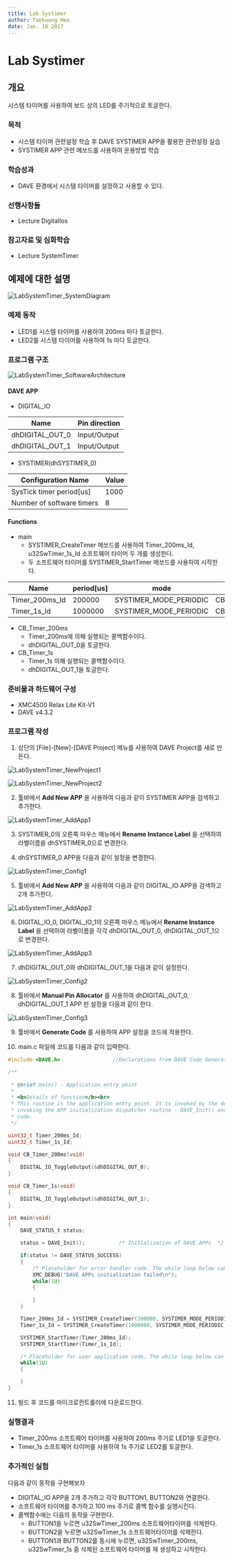 ```yaml
---
title: Lab Systimer
author: Taekwang Heo
date: Jan. 10 2017
---
```


# Lab Systimer

## 개요
시스템 타이머를 사용하여 보드 상의 LED를 주기적으로 토글한다.

### 목적
* 시스템 타이머 관련설정 학습 후 DAVE SYSTIMER APP을 활용한 관련설정 실습
* SYSTIMER APP 관련 메쏘드를 사용하여 운용방법 학습

### 학습성과
* DAVE 환경에서 시스템 타이머를 설정하고 사용할 수 있다.

### 선행사항들
* Lecture DigitalIos

### 참고자료 및 심화학습
* Lecture SystemTimer

## 예제에 대한 설명

![LabSystemTimer_SystemDiagram](./images/LabSystemTimer_SystemDiagram.png)

### 예제 동작
* LED1를 시스템 타이머를 사용하여 200ms 마다 토글한다.
* LED2를 시스템 타이머를 사용하여 1s 마다 토글한다.

### 프로그램 구조
![LabSystemTimer_SoftwareArchitecture](./images/LabSystemTimer_SoftwareArchitecture.png)
#### DAVE APP
* DIGITAL_IO

| Name            | Pin direction |
|-----------------|---------------|
| dhDIGITAL_OUT_0 | Input/Output  |
| dhDIGITAL_OUT_1 | Input/Output  |

* SYSTIMER(dhSYSTIMER_0)

| Configuration Name        | Value |
|---------------------------|-------|
| SysTick timer period[us]  | 1000  |
| Number of software timers | 8     |

#### Functions
* main
    - SYSTIMER_CreateTimer 메쏘드를 사용하여 Timer_200ms_Id, u32SwTimer_1s_Id 소프트웨어 타이머 두 개를 생성한다.
    - 두 소프트웨어 타이머를 SYSTIMER_StartTimer 메쏘드를 사용하여 시작한다.

| Name           | period[us] | mode                   | callback       |
| -------------- | ---------- | ---------------------- | -------------- |
| Timer_200ms_Id | 200000     | SYSTIMER_MODE_PERIODIC | CB_Timer_200ms |
| Timer_1s_Id    | 1000000    | SYSTIMER_MODE_PERIODIC | CB_Timer_1s    |

* CB_Timer_200ms
    - Timer_200ms에 의해 실행되는 콜백함수이다.
    - dhDIGITAL_OUT_0을 토글한다.
* CB_Timer_1s
    - Timer_1s 의해 실행되는 콜백함수이다.
    - dhDIGITAL_OUT_1을 토글한다.

### 준비물과 하드웨어 구성
* XMC4500 Relax Lite Kit-V1
* DAVE v4.3.2

### 프로그램 작성
1. 상단의 [File]-[New]-[DAVE Project] 메뉴를 사용하여 DAVE Project를 새로 만든다.

  ![LabSystemTimer_NewProject1](./images/LabSystemTimer_NewProject1.png)

  ![LabSystemTimer_NewProject2](./images/LabSystemTimer_NewProject2.png)

2. 툴바에서 **Add New APP** 을 사용하여 다음과 같이 SYSTIMER APP을 검색하고 추가한다.

  ![LabSystemTimer_AddApp1](./images/LabSystemTimer_AddApp1.png)

3. SYSTIMER_0의 오른쪽 마우스 메뉴에서 **Rename Instance Label** 을 선택하여 라벨이름을 dhSYSTIMER_0으로 변경한다.

4. dhSYSTIMER_0 APP을 다음과 같이 설정을 변경한다.

  ![LabSystemTimer_Config1](./images/LabSystemTimer_Config1.png)

5. 툴바에서 **Add New APP** 을 사용하여 다음과 같이 DIGITAL_IO APP을 검색하고 2개 추가한다.

  ![LabSystemTimer_AddApp2](./images/LabSystemTimer_AddApp2.png)

6. DIGITAL_IO_0, DIGITAL_IO_1의 오른쪽 마우스 메뉴에서 **Rename Instance Label** 을 선택하여 라벨이름을 각각 dhDIGITAL_OUT_0, dhDIGITAL_OUT_1으로 변경한다.

  ![LabSystemTimer_AddApp3](./images/LabSystemTimer_AddApp3.png)

7. dhDIGITAL_OUT_0와 dhDIGITAL_OUT_1을 다음과 같이 설정한다.

  ![LabSystemTimer_Config2](./images/LabSystemTimer_Config2.png)

8. 툴바에서 **Manual Pin Allocator** 를 사용하여 dhDIGITAL_OUT_0, dhDIGITAL_OUT_1 APP 핀 설정을 다음과 같이 한다.

  ![LabSystemTimer_Config3](./images/LabSystemTimer_Config3.png)

9. 툴바에서 **Generate Code** 를 사용하여 APP 설정을 코드에 적용한다.

10. main.c 파일에 코드를 다음과 같이 입력한다.

```c
#include <DAVE.h>                 //Declarations from DAVE Code Generation (includes SFR declaration)

/**

 * @brief main() - Application entry point
 *
 * <b>Details of function</b><br>
 * This routine is the application entry point. It is invoked by the device startup code. It is responsible for
 * invoking the APP initialization dispatcher routine - DAVE_Init() and hosting the place-holder for user application
 * code.
 */

uint32_t Timer_200ms_Id;
uint32_t Timer_1s_Id;

void CB_Timer_200ms(void)
{
	DIGITAL_IO_ToggleOutput(&dhDIGITAL_OUT_0);
}

void CB_Timer_1s(void)
{
	DIGITAL_IO_ToggleOutput(&dhDIGITAL_OUT_1);
}

int main(void)
{
    DAVE_STATUS_t status;

    status = DAVE_Init();           /* Initialization of DAVE APPs  */

    if(status != DAVE_STATUS_SUCCESS)
    {
        /* Placeholder for error handler code. The while loop below can be replaced with an user error handler. */
        XMC_DEBUG("DAVE APPs initialization failed\n");
        while(1U)
        {

        }
    }

    Timer_200ms_Id = SYSTIMER_CreateTimer(200000, SYSTIMER_MODE_PERIODIC, (void*) CB_Timer_200ms, NULL);
    Timer_1s_Id = SYSTIMER_CreateTimer(1000000, SYSTIMER_MODE_PERIODIC, (void*) CB_Timer_1s, NULL);

    SYSTIMER_StartTimer(Timer_200ms_Id);
    SYSTIMER_StartTimer(Timer_1s_Id);

    /* Placeholder for user application code. The while loop below can be replaced with user application code. */
    while(1U)
    {

    }
}

```

11. 빌드 후 코드를 마이크로컨트롤러에 다운로드한다.

### 실행결과
* Timer_200ms 소프트웨어 타이머를 사용하여 200ms 주기로 LED1을 토글한다.
* Timer_1s 소프트웨어 타이머를 사용하여 1s 주기로 LED2를 토글한다.

### 추가적인 실험
다음과 같이 동작을 구현해보자

* DIGITAL_IO APP을 2개 추가하고 각각 BUTTON1, BUTTON2와 연결한다.
* 소프트웨어 타이머를 추가하고 100 ms 주기로 콜백 함수를 실행시킨다.
* 콜백함수에는 다음의 동작을 구현한다.
    - BUTTON1을 누르면 u32SwTimer_200ms 소프트웨어타이머를 삭제한다.
    - BUTTON2을 누르면 u32SwTimer_1s 소프트웨어타이머를 삭제한다.
    - BUTTON1과 BUTTON2를 동시에 누르면, u32SwTimer_200ms, u32SwTimer_1s 중 삭제된 소프트웨어 타이머를 재 생성하고 시작한다.
